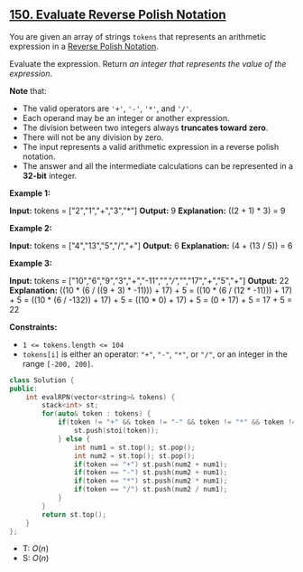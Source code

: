 ## [150\. Evaluate Reverse Polish Notation](https://leetcode.com/problems/evaluate-reverse-polish-notation/)

You are given an array of strings `tokens` that represents an arithmetic expression in a [Reverse Polish Notation](http://en.wikipedia.org/wiki/Reverse_Polish_notation).

Evaluate the expression. Return _an integer that represents the value of the expression_.

**Note** that:

- The valid operators are `'+'`, `'-'`, `'*'`, and `'/'`.
- Each operand may be an integer or another expression.
- The division between two integers always **truncates toward zero**.
- There will not be any division by zero.
- The input represents a valid arithmetic expression in a reverse polish notation.
- The answer and all the intermediate calculations can be represented in a **32-bit** integer.

**Example 1:**

**Input:** tokens = \["2","1","+","3","*"\]
**Output:** 9
**Explanation:** ((2 + 1) * 3) = 9

**Example 2:**

**Input:** tokens = \["4","13","5","/","+"\]
**Output:** 6
**Explanation:** (4 + (13 / 5)) = 6

**Example 3:**

**Input:** tokens = \["10","6","9","3","+","-11","*","/","*","17","+","5","+"\]
**Output:** 22
**Explanation:** ((10 * (6 / ((9 + 3) * -11))) + 17) + 5
= ((10 * (6 / (12 * -11))) + 17) + 5
= ((10 * (6 / -132)) + 17) + 5
= ((10 * 0) + 17) + 5
= (0 + 17) + 5
= 17 + 5
= 22

**Constraints:**

- `1 <= tokens.length <= 104`
- `tokens[i]` is either an operator: `"+"`, `"-"`, `"*"`, or `"/"`, or an integer in the range `[-200, 200]`.

```cpp
class Solution {
public:
    int evalRPN(vector<string>& tokens) {
        stack<int> st;
        for(auto& token : tokens) {
            if(token != "+" && token != "-" && token != "*" && token != "/") {
                st.push(stoi(token));
            } else {
                int num1 = st.top(); st.pop();
                int num2 = st.top(); st.pop();
                if(token == "+") st.push(num2 + num1);
                if(token == "-") st.push(num2 + num1);
                if(token == "*") st.push(num2 * num1);
                if(token == "/") st.push(num2 / num1);
            }
        }
        return st.top();
    }
};
```


- T: $O(n)$
- S: $O(n)$

